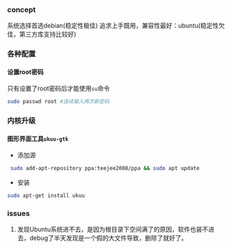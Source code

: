 ### concept
系统选择首选debian(稳定性极佳)
追求上手既用，兼容性最好：ubuntu(稳定性欠佳，第三方库支持比较好)

### 各种配置
#### 设置root密码
只有设置了root密码后才能使用`su`命令
```bash
sudo passwd root #连续输入两次新密码
```
### 内核升级
#### 图形界面工具`ukuu-gtk`
- 添加源
```bash
 sudo add-apt-repository ppa:teejee2008/ppa && sudo apt update
```
- 安装
```bash
sudo apt-get install ukuu
```



### issues
1. 发现Ubuntu系统进不去，是因为根目录下空间满了的原因，软件也装不进去，debug了半天发现是一个假的大文件导致，删除了就好了。